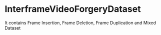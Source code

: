 # InterframeVideoForgeryDataset
It contains Frame Insertion, Frame Deletion, Frame Duplication and Mixed Dataset
